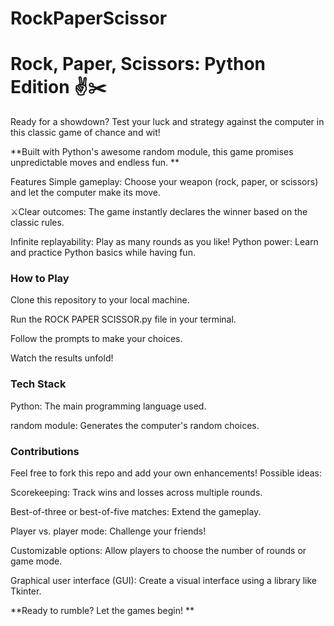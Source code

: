 # RockPaperScissor

# Rock, Paper, Scissors: Python Edition ✌️✂️

Ready for a showdown?  Test your luck and strategy against the computer in this classic game of chance and wit!

**Built with Python's awesome random module, this game promises unpredictable moves and endless fun. **

Features
Simple gameplay: Choose your weapon (rock, paper, or scissors) and let the computer make its move. 

⚔️Clear outcomes: The game instantly declares the winner based on the classic rules.

Infinite replayability: Play as many rounds as you like!
Python power: Learn and practice Python basics while having fun.

### How to Play

Clone this repository to your local machine.

Run the ROCK PAPER SCISSOR.py file in your terminal.

Follow the prompts to make your choices.

Watch the results unfold!

### Tech Stack
Python: The main programming language used.

random module: Generates the computer's random choices.

### Contributions

Feel free to fork this repo and add your own enhancements! Possible ideas:

Scorekeeping: Track wins and losses across multiple rounds.

Best-of-three or best-of-five matches: Extend the gameplay.

Player vs. player mode: Challenge your friends!

Customizable options: Allow players to choose the number of rounds or game mode.

Graphical user interface (GUI): Create a visual interface using a library like Tkinter.

**Ready to rumble? Let the games begin! **
